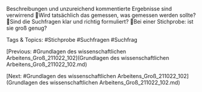 Beschreibungen und unzureichend kommentierte Ergebnisse sind 
verwirrend
Wird tatsächlich das gemessen, was gemessen werden sollte?
Sind die Suchfragen klar und richtig formuliert?
Bei einer Stichprobe: ist sie groß genug?

   Tags & Topics:
   #Stichprobe
   #Suchfragen
   #Suchfrag

[Previous: #Grundlagen des wissenschaftlichen Arbeitens_Groß_211022_102](Grundlagen des wissenschaftlichen Arbeitens_Groß_211022_102.md)

[Next: #Grundlagen des wissenschaftlichen Arbeitens_Groß_211022_102](Grundlagen des wissenschaftlichen Arbeitens_Groß_211022_102.md)